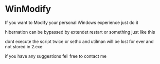 # WinModify

If you want to Modify your personal Windows experience just do it<br>

hibernation can be bypassed by extendet restart or something just like this<br>

dont execute the script twice or sethc and utilman will be lost for ever and not stored in 2.exe<br>

if you have any suggestions fell free to contact me
